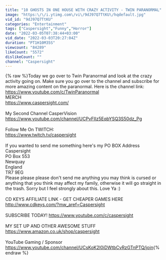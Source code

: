 ```yaml
---
title: "10 GHOSTS IN ONE HOUSE WITH CRAZY ACTIVITY - TWIN PARANORMAL"
image: "https:\/\/i.ytimg.com\/vi\/9dJ97Q7TtKU\/hqdefault.jpg"
vid_id: "9dJ97Q7TtKU"
categories: "Entertainment"
tags: ["Caspersight","Funny","Horror"]
date: "2022-03-05T07:38:44+03:00"
vid_date: "2022-03-03T20:27:04Z"
duration: "PT1H10M35S"
viewcount: "84289"
likeCount: "5572"
dislikeCount: ""
channel: "Caspersight"
---
```

{% raw %}Today we go over to Twin Paranormal and look at the crazy activity going on. Make sure you go over to the channel and subscribe for more amazing content on the paranormal. Here is the channel link:<br /><a rel="nofollow" target="blank" href="https://www.youtube.com/c/TwinParanormal">https://www.youtube.com/c/TwinParanormal</a><br />MERCH<br /><a rel="nofollow" target="blank" href="https://www.caspersight.com/">https://www.caspersight.com/</a><br /><br />My Second Channel CasperVision <a rel="nofollow" target="blank" href="https://www.youtube.com/channel/UCPvFIIz5EqbYSQ3S50dz_Pg">https://www.youtube.com/channel/UCPvFIIz5EqbYSQ3S50dz_Pg</a><br /><br />Follow Me On TWITCH:<br /><a rel="nofollow" target="blank" href="https://www.twitch.tv/caspersight">https://www.twitch.tv/caspersight</a><br /><br />If you wanted to send me something here's my PO BOX Address<br />Caspersight<br />PO Box 553<br />Newquay<br />England<br />TR7 9EG<br />Please please please don't send me anything you may think is cursed or anything that you think may affect my family, otherwise it will go straight in the trash. Sorry but I feel strongly about this. Love Ya :)<br /><br />CD KEYS AFFILIATE LINK - GET CHEAPER GAMES HERE<br /><a rel="nofollow" target="blank" href="http://www.cdkeys.com/?mw_aref=Caspersight">http://www.cdkeys.com/?mw_aref=Caspersight</a><br /><br />SUBSCRIBE TODAY! <a rel="nofollow" target="blank" href="https://www.youtube.com/c/caspersight">https://www.youtube.com/c/caspersight</a><br /><br />MY SET UP AND OTHER AWESOME STUFF <br /><a rel="nofollow" target="blank" href="https://www.amazon.co.uk/shop/caspersight">https://www.amazon.co.uk/shop/caspersight</a><br /><br />YouTube Gaming / Sponsor<br /><a rel="nofollow" target="blank" href="https://www.youtube.com/channel/UCsKoK2I0iDWtbCvRzGTnPTQ/join">https://www.youtube.com/channel/UCsKoK2I0iDWtbCvRzGTnPTQ/join</a>{% endraw %}
